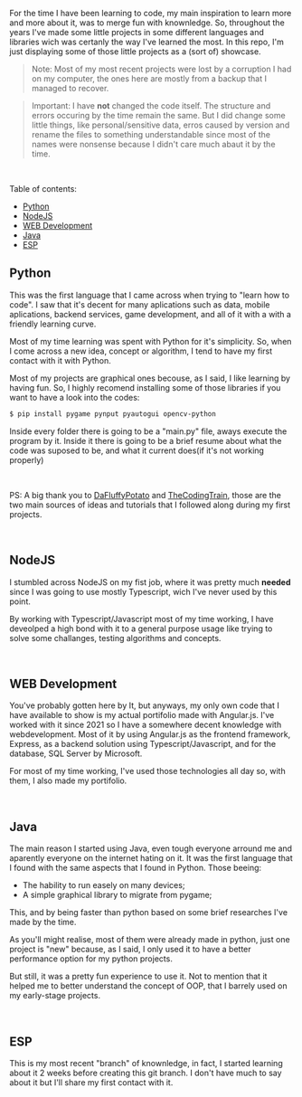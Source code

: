 <p>
For the time I have been learning to code, my main inspiration to learn more and more about it, was to merge fun with knownledge. So, throughout the years I've made some little projects in some different languages and libraries wich was certanly the way I've learned the most. In this repo, I'm just displaying some of those little projects as a (sort of) showcase.
</p>

> Note: Most of my most recent projects were lost by a corruption I had on my computer, the ones here are mostly from a backup that I managed to recover.

> Important: I have **not** changed the code itself. The structure and errors occuring by the time remain the same. But I did change some little things, like personal/sensitive data, erros caused by version and rename the files to something understandable since most of the names were nonsense because I didn't care much abaut it by the time.

<br/>

<p>
Table of contents:
</p>

- [Python](#python)
- [NodeJS](#nodejs)
- [WEB Development](#web-development)
- [Java](#java)
- [ESP](#esp)

## Python
This was the first language that I came across when trying to "learn how to code". I saw that it's decent for many aplications such as data, mobile aplications, backend services, game development, and all of it with a with a friendly learning curve.


Most of my time learning was spent with Python for it's simplicity. So, when I come across a new idea, concept or algorithm, I tend to have my first contact with it with Python.


Most of my projects are graphical ones becouse, as I said, I like learning by having fun. So, I highly recomend installing some of those libraries if you want to have a look into the codes:

```bash
$ pip install pygame pynput pyautogui opencv-python
```

Inside every folder there is going to be a "main.py" file, aways execute the program by it. Inside it there is going to be a brief resume about what the code was suposed to be, and what it current does(if it's not working properly)

</br>

PS: A big thank you to <a href=https://github.com/DaFluffyPotato>DaFluffyPotato</a> and 
<a href=https://www.youtube.com/@TheCodingTrain>TheCodingTrain</a>, those are the two main sources of ideas and tutorials that I followed along during my first projects.

</br>

## NodeJS
I stumbled across NodeJS on my fist job, where it was pretty much **needed** since I was going to use mostly Typescript, wich I've never used by this point.


By working with Typescript/Javascript most of my time working, I have deveolped a high bond with it to a general purpose usage like trying to solve some challanges, testing algorithms and concepts.

<br/>

## WEB Development

You've probably gotten here by It, but anyways, my only own code that I have available to show is my actual portifolio made with Angular.js.
I've worked with it since 2021 so I have a somewhere decent knowledge with webdevelopment. Most of it by using Angular.js as the frontend framework, Express, as a backend solution using Typescript/Javascript, and for the database, SQL Server by Microsoft.

For most of my time working, I've used those technologies all day so, with them, I also made my portifolio.

<br/>

## Java

The main reason I started using Java, even tough everyone arround me and aparently everyone on the internet hating on it. It was the first language that I found with the same aspects that I found in Python. Those beeing: 

- The hability to run easely on many devices;
- A simple graphical library to migrate from pygame;

This, and by being faster than python based on some brief researches I've made by the time.

As you'll might realise, most of them were already made in python, just one project is "new" because, as I said, I only used it to have a better performance option for my python projects. 

But still, it was a pretty fun experience to use it. Not to mention that it helped me to better understand the concept of OOP, that I barrely used on my early-stage projects.

<br/>

## ESP

This is my most recent "branch" of knownledge, in fact, I started learning about it 2 weeks before creating this git branch. I don't have much to say about it but I'll share my first contact with it.